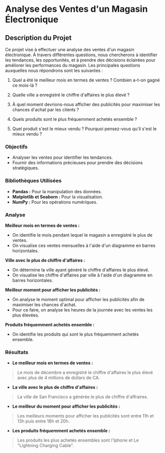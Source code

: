 # Analyse des Ventes d'un Magasin Électronique

## Description du Projet

Ce projet vise à effectuer une analyse des ventes d'un magasin électronique. À travers différentes questions, nous chercherons à identifier les tendances, les opportunités, et à prendre des décisions éclairées pour améliorer les performances du magasin. Les principales questions auxquelles nous répondrons sont les suivantes :

1. Quel a été le meilleur mois en termes de ventes ? Combien a-t-on gagné ce mois-là ?

2. Quelle ville a enregistré le chiffre d'affaires le plus élevé ?

3. À quel moment devrions-nous afficher des publicités pour maximiser les chances d'achat par les clients ?

4. Quels produits sont le plus fréquemment achetés ensemble ?

5. Quel produit s'est le mieux vendu ? Pourquoi pensez-vous qu'il s'est le mieux vendu ?


### Objectifs

- Analyser les ventes pour identifier les tendances.
- Fournir des informations précieuses pour prendre des décisions stratégiques.

### Bibliothèques Utilisées

- **Pandas :** Pour la manipulation des données.
- **Matplotlib et Seaborn :** Pour la visualisation.
- **NumPy :** Pour les opérations numériques.

### Analyse

**Meilleur mois en termes de ventes :**

   - On identifie le mois pendant lequel le magasin a enregistré le plus de ventes.
   - On visualise ces ventes mensuelles à l'aide d'un diagramme en barres horizontales.

**Ville avec le plus de chiffre d'affaires :**

   - On détermine la ville ayant généré le chiffre d'affaires le plus élevé.
   - On visualise les chiffre d'affaires par ville à l'aide d'un diagramme en barres horizontales.

**Meilleur moment pour afficher les publicités :**

   - On analyse le moment optimal pour afficher les publicités afin de maximiser les chances d'achat.
   - Pour ce faire, on analyse les heures de la journée avec les ventes les plus élevées.

**Produits fréquemment achetés ensemble :**

   - On identifie les produits qui sont le plus fréquemment achetés ensemble.

### Résultats

- **Le meilleur mois en termes de ventes :**
> Le mois de décembre a enregistré le chiffre d'affaires le plus élevé avec plus de 4 millions de dollars de CA.

- **La ville avec le plus de chiffre d'affaires :**
> La ville de San Francisco a générée le plus de chiffre d'affraires.

- **Le meilleur du moment pour afficher les publicités :**
> Les meilleurs moments pour afficher les publicités sont entre 11h et 13h puis entre 18h et 20h.

- **Les produits fréquemment achetés ensemble :**
> Les produits les plus achetés ensembles sont l'Iphone et Le "Lightning Charging Cable".
